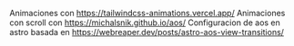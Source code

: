 Animaciones con https://tailwindcss-animations.vercel.app/
Animaciones con scroll con https://michalsnik.github.io/aos/
Configuracion de aos en astro basada en https://webreaper.dev/posts/astro-aos-view-transitions/
